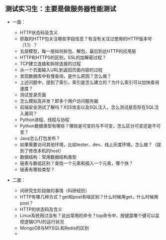 ## 测试实习生：主要是做服务器性能测试

* 一面：
  * HTTP状态码及含义
  * 抓取的HTTP包关注哪些字段信息？有没有关注过使用的HTTP版本号（1.1）？
  * 五层模型，每一层如何拆包、解包，最后到达HTTP的应用层
  * HTTP和HTTPS的区别，SSL的加解密过程？
  * TCP建立连接和拆除连接的过程
  * 从一个页面输入URL到返回页面内容的过程
  * 发现数据库中有慢查询，是什么原因？怎么做？
  * 上述问题中，提到了索引，索引是怎么建立的？为什么索引可以加快查询速度？
  * 测试登录页面
  * 怎么模拟高并发？即多个用户访问服务器
  * 前端安全测试了解吗？XSS攻击以及SQL注入，怎么测试是否存在SQL注入漏洞？
  * Python进程、线程与协程
  * Python数据类型有哪些？哪些是可变的与不可变，怎么区分可变还是不可变？
  * Java怎么打包发布？
  * 如果需要访问其他环境，比如tester、dev、线上灰度环境，怎么做？（提到了修改本机的host）
  * 数据结构：常用数据结构类型
  * 链表与数组区别？查找一个元素和插入一个元素，哪个快？
  * 链表有哪些类型？
  
* 二面：
  * 问研究生阶段做的事情（科研经历）
  * HTTP有哪几种方式？get和post有啥区别？什么时候用get，什么时候用post？
  * HTTP的状态码及含义
  * Linux系统用过没有？说出常用的命令？top命令中，按键盘哪个键可以监控逻辑CPU的运行状况
  * MongoDB与MYSQL和Redis的区别
  * 
